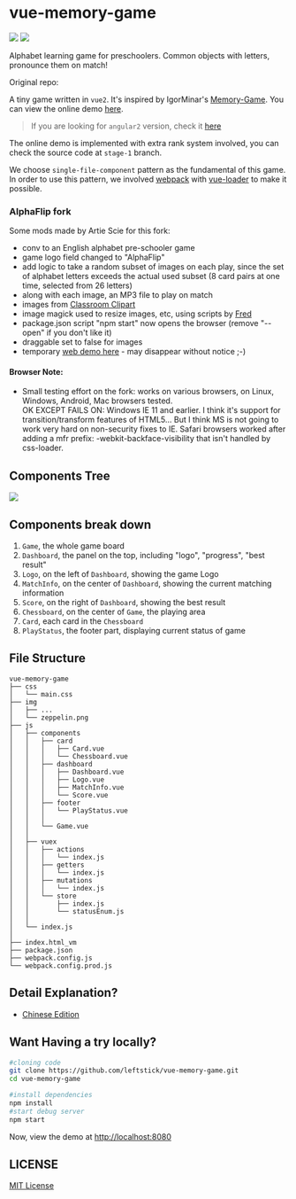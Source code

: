 vue-memory-game
==================
![][david-url]
![][license-url]

Alphabet learning game for preschoolers.  Common objects with letters, pronounce them on match!

Original repo:

A tiny game written in `vue2`. It's inspired by IgorMinar's [Memory-Game](https://github.com/IgorMinar/Memory-Game). You can view the online demo [here](http://leftstick.github.io/vue-memory-game).

>If you are looking for `angular2` version, check it [here](https://github.com/leftstick/angular2-memory-game)

The online demo is implemented with extra rank system involved, you can check the source code at `stage-1` branch.

We choose `single-file-component` pattern as the fundamental of this game. In order to use this pattern, we involved [webpack](https://webpack.js.org/) with [vue-loader](https://github.com/vuejs/vue-loader) to make it possible.

### AlphaFlip fork ###

Some mods made by Artie Scie for this fork:
- conv to an English alphabet pre-schooler game
- game logo field changed to "AlphaFlip"
- add logic to take a random subset of images on each play, since the set of alphabet letters exceeds the actual used subset (8 card pairs at one time, selected from 26 letters)
- along with each image, an MP3 file to play on match
- images from [Classroom Clipart](classroomclipart.com/)
- image magick used to resize images, etc, using scripts by [Fred](http://www.fmwconcepts.com/imagemagick/)
- package.json script "npm start" now opens the browser (remove "--open" if you don't like it)
- draggable set to false for images
- temporary [web demo here](http://come2think.com/vue-memory-game) - may disappear without notice ;-)
#### Browser Note: ####
- Small testing effort on the fork: works on various browsers, on Linux, Windows, Android, Mac browsers tested.  
OK EXCEPT FAILS ON: Windows IE 11 and earlier.  I think it's support for transition/transform features of HTML5... 
But I think MS is not going to work very hard on non-security fixes to IE.
Safari browsers worked after adding a mfr prefix: -webkit-backface-visibility that isn't handled by css-loader.

## Components Tree ##

![](https://raw.githubusercontent.com/leftstick/vue-memory-game/master/docs/img/components.png)


## Components break down ##

1. `Game`, the whole game board
2. `Dashboard`, the panel on the top, including "logo", "progress", "best result"
3. `Logo`, on the left of `Dashboard`, showing the game Logo
4. `MatchInfo`, on the center of `Dashboard`, showing the current matching information
5. `Score`, on the right of `Dashboard`, showing the best result
6. `Chessboard`, on the center of `Game`, the playing area
7. `Card`, each card in the `Chessboard`
8. `PlayStatus`, the footer part, displaying current status of game

## File Structure ##

```
vue-memory-game
├── css
│   └── main.css
├── img
│   ├── ...
│   └── zeppelin.png
├── js
│   ├── components
│   │   ├── card
│   │   │   ├── Card.vue
│   │   │   └── Chessboard.vue
│   │   ├── dashboard
│   │   │   ├── Dashboard.vue
│   │   │   ├── Logo.vue
│   │   │   ├── MatchInfo.vue
│   │   │   └── Score.vue
│   │   ├── footer
│   │   │   └── PlayStatus.vue
│   │   │
│   │   └── Game.vue
│   │
│   ├── vuex
│   │   ├── actions
│   │   │   └── index.js
│   │   ├── getters
│   │   │   └── index.js
│   │   ├── mutations
│   │   │   └── index.js
│   │   └── store
│   │       ├── index.js
│   │       └── statusEnum.js
│   │
│   └── index.js
│
├── index.html_vm
├── package.json
├── webpack.config.js
└── webpack.config.prod.js
```

## Detail Explanation? ##

* [Chinese Edition](https://segmentfault.com/a/1190000005168085)


## Want Having a try locally? ##

```bash
#cloning code
git clone https://github.com/leftstick/vue-memory-game.git
cd vue-memory-game

#install dependencies
npm install
#start debug server
npm start
```

Now, view the demo at [http://localhost:8080](http://localhost:8080)


## LICENSE ##

[MIT License](https://raw.githubusercontent.com/leftstick/vue-memory-game/master/LICENSE)


[david-url]: https://david-dm.org/leftstick/vue-memory-game.png
[license-url]: https://img.shields.io/github/license/leftstick/vue-memory-game.svg
